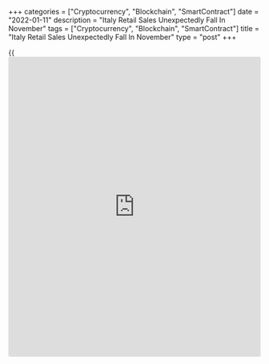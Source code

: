 +++
categories = ["Cryptocurrency", "Blockchain", "SmartContract"]
date = "2022-01-11"
description = "Italy Retail Sales Unexpectedly Fall In November"
tags = ["Cryptocurrency", "Blockchain", "SmartContract"]
title = "Italy Retail Sales Unexpectedly Fall In November"
type = "post"
+++

{{<iframe id="large-banner" src="https://www.bounty.group/#slide=4.0" width="100%" height="600" scrolling="no" style="border: 0px solid rgb(216, 221, 230); border-radius: 3px;">}}

Italy's retail sales decreased for the first time in four months in
November, defying expectations for further gains, preliminary data from
the statistical office ISTAT showed Tuesday.  
  
Retail sales fell 0.4 percent from October, when they grew 0.2 percent.
Economists had forecast a 0.6 percent increase.  
  
On a year-on-year basis, retail sales climbed for a ninth month in a
row, up 12.5 percent, in November after a 4.0 percent gain in the
previous month. The growth was the strongest since May.  
  
In volume [terms](https://www.fintechee.com/terms/), sales fell 0.6 percent from the previous month and rose
11.7 percent from a year ago.  
  
Online sales rose by 6.6 percent year-on-year in November, rebounding
from a slump in October.

Compared to the previous month, food sales decreased 0.9 percent in
November, while non-food sales were unchanged.  
  
All sectors experienced growth, except computers and telecommunications
equipment, registered growth compared to the same month a year ago. The
biggest increases were reported for shoes, leather goods and travel
items, up 57.8 percent, and clothing, up 51.8 percent.

For comments and feedback [contact](https://www.playgroundfx.com/contact/): editorial@rtt[news](https://www.letsplayfx.com/blog/forex-news-website/).com

[Economic News][1]

 **What parts of the world are seeing the best (and worst) economic
performances lately? Click[here][2] to check out our [Econ Scorecard][2]
and find out! See up-to-the-moment [ranking](https://www.playgroundfx.com/blog/crypto-exchange-ranking/)s for the best and worst
performers in [GDP][2], [unemployment rate][3], [inflation][4] and much
more.**

   1. www.rtt[news](https://www.letsplayfx.com/blog/forex-news-website/).com/Content/EconomicNews.aspx
   2. www.rtt[news](https://www.letsplayfx.com/blog/forex-news-website/).com/economic-scorecard/world-rank/GDP/highest-performance.aspx
   3. www.rtt[news](https://www.letsplayfx.com/blog/forex-news-website/).com/economic-scorecard/world-rank/unemployment-rate/lowest-performance.aspx
   4. www.rtt[news](https://www.letsplayfx.com/blog/forex-news-website/).com/economic-scorecard/world-rank/CPI/highest-performance.aspx